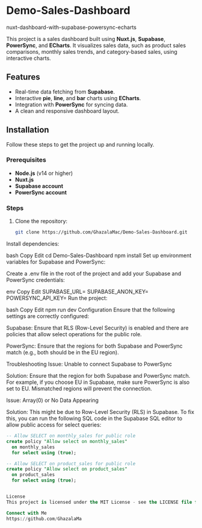 # Demo-Sales-Dashboard
nuxt-dashboard-with-supabase-powersync-echarts

This project is a sales dashboard built using **Nuxt.js**, **Supabase**, **PowerSync**, and **ECharts**. It visualizes sales data, such as product sales comparisons, monthly sales trends, and category-based sales, using interactive charts.

## Features

- Real-time data fetching from **Supabase**.
- Interactive **pie**, **line**, and **bar** charts using **ECharts**.
- Integration with **PowerSync** for syncing data.
- A clean and responsive dashboard layout.

## Installation

Follow these steps to get the project up and running locally.

### Prerequisites

- **Node.js** (v14 or higher)
- **Nuxt.js**
- **Supabase account**
- **PowerSync account**

### Steps

1. Clone the repository:

   ```bash
   git clone https://github.com/GhazalaMac/Demo-Sales-Dashboard.git
Install dependencies:

bash
Copy
Edit
cd Demo-Sales-Dashboard
npm install
Set up environment variables for Supabase and PowerSync:

Create a .env file in the root of the project and add your Supabase and PowerSync credentials:

env
Copy
Edit
SUPABASE_URL=<your-supabase-url>
SUPABASE_ANON_KEY=<your-supabase-anon-key>
POWERSYNC_API_KEY=<your-powersync-api-key>
Run the project:

bash
Copy
Edit
npm run dev
Configuration
Ensure that the following settings are correctly configured:

Supabase: Ensure that RLS (Row-Level Security) is enabled and there are policies that allow select operations for the public role.

PowerSync: Ensure that the regions for both Supabase and PowerSync match (e.g., both should be in the EU region).

Troubleshooting
Issue: Unable to connect Supabase to PowerSync

Solution: Ensure that the region for both Supabase and PowerSync match. For example, if you choose EU in Supabase, make sure PowerSync is also set to EU. Mismatched regions will prevent the connection.

Issue: Array(0) or No Data Appearing

Solution: This might be due to Row-Level Security (RLS) in Supabase. To fix this, you can run the following SQL code in the Supabase SQL editor to allow public access for select queries:

```sql
-- Allow SELECT on monthly_sales for public role
create policy "Allow select on monthly_sales"
  on monthly_sales
  for select using (true);

-- Allow SELECT on product_sales for public role
create policy "Allow select on product_sales"
  on product_sales
  for select using (true);


License
This project is licensed under the MIT License - see the LICENSE file for details.

Connect with Me
https://github.com/GhazalaMa

